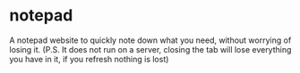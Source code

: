 # notepad
A notepad website to quickly note down what you need, without worrying of losing it. 
(P.S. It does not run on a server, closing the tab will lose everything you have in it, if you refresh nothing is lost)
